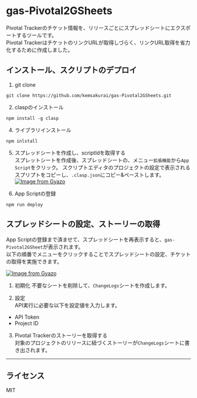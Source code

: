 # gas-Pivotal2GSheets

Pivotal Trackerのチケット情報を、リリースごとにスプレッドシートにエクスポートするツールです。    
Pivotal TrackerはチケットのリンクURLが取得しづらく、リンクURL取得を省力化するために作成しました。    

## インストール、スクリプトのデプロイ

1. git clone
```console
git clone https://github.com/kemsakurai/gas-Pivotal2GSheets.git
```
2. claspのインストール
```console
npm install -g clasp
```

4. ライブラリインストール
```console
npm inlstall
```

5. スプレッドシートを作成し、scriptIdを取得する    
スプレットシートを作成後、スプレッドシートの、メニュー`拡張機能`から`App Script`をクリック。
スクリプトエディタのプロジェクトの設定で表示されるスプリプトをコピーし、`.clasp.json`にコピー&ペーストします。
[![Image from Gyazo](https://i.gyazo.com/a4227251d02d2051abbaa41f7638b908.png)](https://gyazo.com/a4227251d02d2051abbaa41f7638b908)

6. App Scriptの登録
```console
npm run deploy
```

## スプレッドシートの設定、ストーリーの取得
App Scriptの登録まで済ませて、スプレッドシートを再表示すると、`gas-Pivotal2GSheet`が表示されます。   
以下の順番でメニューをクリックすることでスプレッドシートの設定、チケットの取得を実施できます。

[![Image from Gyazo](https://i.gyazo.com/6f42bacc5db1b9bff91f16cca9b79374.png)](https://gyazo.com/6f42bacc5db1b9bff91f16cca9b79374)

1. 初期化
不要なシートを削除して、`ChangeLogs`シートを作成します。   

2. 設定   
API実行に必要な以下を設定値を入力します。
* API Token   
* Project ID

3. Pivotal Trackerのストーリーを取得する     
対象のプロジェクトのリリースに紐づくストーリーが`ChangeLogs`シートに書き出されます。

---

## ライセンス     
MIT

